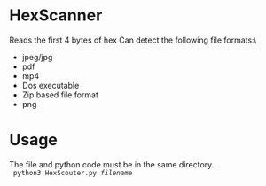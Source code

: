 # HexScanner
Reads the first 4 bytes of hex
Can detect the following file formats:\
  - jpeg/jpg
  - pdf
  - mp4
  - Dos executable
  - Zip based file format
  - png
# Usage
The file and python code must be in the same directory. \
<code> python3 HexScouter.py *filename* </code>
